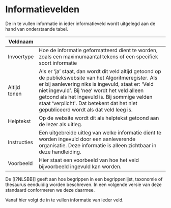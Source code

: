 # Informatievelden

De in te vullen informatie in ieder informatieveld wordt uitgelegd aan de hand van
onderstaande tabel.

| Veldnaam                                                                                                                                                                                                                                                                                                                                             |  |
| ------------ | ---------------------------------------------------------------------------------------------------------------------------------------------------------------------------------------------------------------------------------------------------------------------------------------------------------------------------------------------------- |
| Invoertype               | Hoe de informatie geformatteerd dient te worden, zoals een maximumaantal tekens of een specifiek soort informatie                                                                                                                                                                                                                                                                                                                                                                                                                                                                                                                                                                                        |
| Altijd tonen             | Als er ‘ja’ staat, dan wordt dit veld altijd getoond op de publiekswebsite van het Algoritmeregister. Als er bij aanlevering niks is ingevuld, staat er: ‘Veld niet ingevuld’. Bij ‘nee’ wordt het veld alleen getoond als het ingevuld is. Bij sommige velden staat ‘verplicht'. Dat betekent dat het niet gepubliceerd wordt als dat veld leeg is.                                                                                                                                                                                                                                                                                                                                                     |
| Helptekst                | Op de website wordt dit als helptekst getoond aan de lezer als uitleg.                                                                                                                                                                                                                                                                                                                                                                                                                                                                                                                                                                                                                                   |
| Instructies              | Een uitgebreide uitleg van welke informatie dient te worden ingevuld door een aanleverende organisatie. Deze informatie is alleen zichtbaar in deze handleiding.                                                                                                                                                                                                                                                                                                                                                                                                                                                                                                                                         |
| Voorbeeld                | Hier staat een voorbeeld van hoe het veld bijvoorbeeld ingevuld kan worden.                                                                                                                                                                                                                                                                                                                                                                                                                                                                                                                                                                                                                              |


De [[?NLSBB]] geeft aan hoe begrippen in een begrippenlijst, taxonomie of thesaurus eenduidig worden beschreven. In een volgende versie van deze standaard conformeren we deze daarmee.


Vanaf hier volgt de in te vullen informatie van ieder veld.

